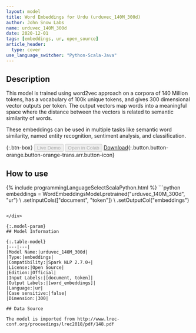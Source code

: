 ```yaml
---
layout: model
title: Word Embeddings for Urdu (urduvec_140M_300d)
author: John Snow Labs
name: urduvec_140M_300d
date: 2020-12-01
tags: [embeddings, ur, open_source]
article_header:
  type: cover
use_language_switcher: "Python-Scala-Java"
---
```


## Description

This model is trained using word2vec approach on a corpora of 140 Million tokens, has a vocabulary of 100k unique tokens, and gives 300 dimensional vector outputs per token. The output vectors map words into a meaningful space where the distance between the vectors is related to semantic similarity of words.

These embeddings can be used in multiple tasks like semantic word similarity, named entity recognition, sentiment analysis, and classification.

{:.btn-box}
<button class="button button-orange" disabled>Live Demo</button>
<button class="button button-orange" disabled>Open in Colab</button>
[Download](https://s3.amazonaws.com/auxdata.johnsnowlabs.com/public/models/urduvec_140M_300d_ur_2.7.0_2.4_1606810614734.zip){:.button.button-orange.button-orange-trans.arr.button-icon}

## How to use



<div class="tabs-box" markdown="1">
{% include programmingLanguageSelectScalaPython.html %}
```python
embeddings = WordEmbeddingsModel.pretrained("urduvec_140M_300d", "ur") \
        .setInputCols(["document", "token"]) \
        .setOutputCol("embeddings")

```

</div>

{:.model-param}
## Model Information

{:.table-model}
|---|---|
|Model Name:|urduvec_140M_300d|
|Type:|embeddings|
|Compatibility:|Spark NLP 2.7.0+|
|License:|Open Source|
|Edition:|Official|
|Input Labels:|[document, token]|
|Output Labels:|[word_embeddings]|
|Language:|ur|
|Case sensitive:|false|
|Dimension:|300|

## Data Source

The model is imported from http://www.lrec-conf.org/proceedings/lrec2018/pdf/148.pdf